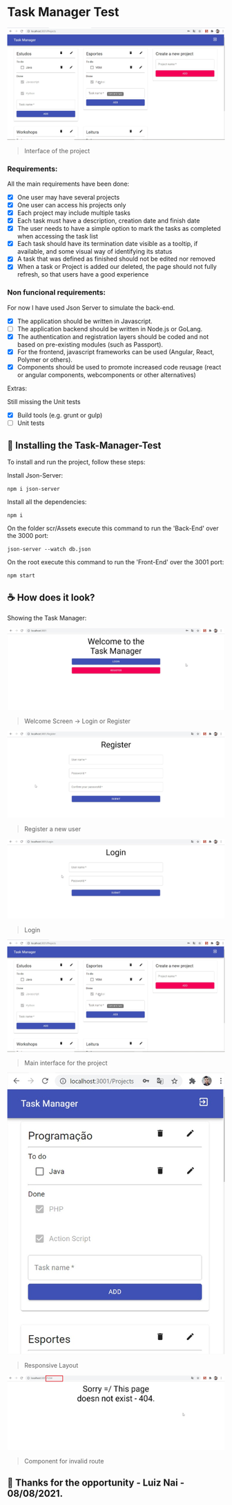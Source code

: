# Task Manager Test

<img src="images/projects_screen.jpg" alt="project screen">

> Interface of the project

### Requirements:

All the main requirements have been done:

- [x] One user may have several projects
- [x] One user can access his projects only
- [x] Each project may include multiple tasks
- [x] Each task must have a description, creation date and finish date
- [x] The user needs to have a simple option to mark the tasks as completed when accessing the task list
- [x] Each task should have its termination date visible as a tooltip, if available, and some visual way of identifying
its status
- [x] A task that was defined as finished should not be edited nor removed
- [x] When a task or Project is added our deleted, the page should not fully refresh, so that users have a good
experience

### Non funcional requirements:

For now I have used Json Server to simulate the back-end.

- [x] The application should be written in Javascript.
- [ ] The application backend should be written in Node.js or GoLang.
- [x] The authentication and registration layers should be coded and not based on pre-existing modules (such as
Passport).
- [x] For the frontend, javascript frameworks can be used (Angular, React, Polymer or others).
- [x] Components should be used to promote increased code reusage (react or angular components,
webcomponents or other alternatives)

Extras:

Still missing the Unit tests

- [x] Build tools (e.g. grunt or gulp)
- [ ] Unit tests
## 🚀 Installing the Task-Manager-Test

To install and run the project, follow these steps:

Install Json-Server:
```
npm i json-server
```

Install all the dependencies:
```
npm i
```

On the folder scr/Assets execute this command to run the 'Back-End' over the 3000 port:
```
json-server --watch db.json
```

On the root execute this command to run the 'Front-End' over the 3001 port:
```
npm start
```

## ☕ How does it look?

Showing the Task Manager:

<img src="images/welcome_screen.jpg" alt="Welcome Screen">

> Welcome Screen -> Login or Register

<img src="images/register_screen.jpg" alt="Register Screen">

> Register a new user

<img src="images/login_screen.jpg" alt="Login Screen">

> Login

<img src="images/projects_screen.jpg" alt="Project screen">

> Main interface for the project

<img src="images/responsive_lay.jpg" alt="Responsive layout">

> Responsive Layout

<img src="images/invalid_route.jpg" alt="Responsive layout">

> Component for invalid route

## 🤝 Thanks for the opportunity - Luiz Nai - 08/08/2021.